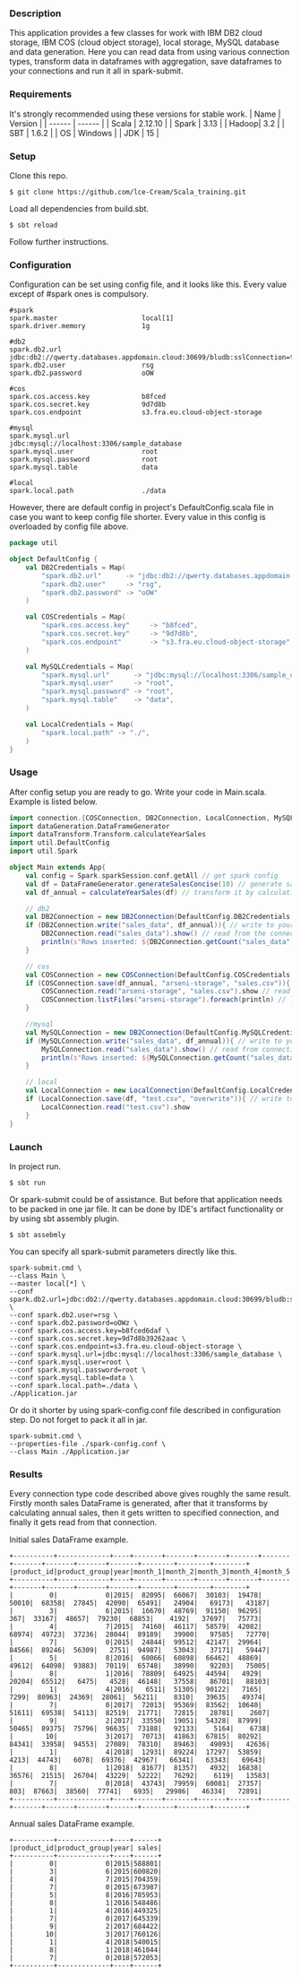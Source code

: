 ### Description
This application provides a few classes for work with IBM DB2 cloud storage, IBM COS (cloud object storage), local storage,
MySQL database and data generation.
Here you can read data from using various connection types, transform data in dataframes with aggregation,
save dataframes to your connections and run it all in spark-submit.

### Requirements
It's strongly recommended using these versions for stable work.
| Name | Version |
| ------ | ------ |
| Scala | 2.12.10 |
| Spark | 3.13    |
| Hadoop| 3.2     |
| SBT   | 1.6.2   |
| OS    | Windows |
| JDK   | 15      |

### Setup
Clone this repo.
```shell
$ git clone https://github.com/lce-Cream/Scala_training.git
```

Load all dependencies from build.sbt.
```shell
$ sbt reload
```

Follow further instructions.

### Configuration
Configuration can be set using config file, and it looks like this. Every value except of #spark ones is compulsory.
```text
#spark
spark.master                     local[1]
spark.driver.memory              1g

#db2
spark.db2.url                    jdbc:db2://qwerty.databases.appdomain.cloud:30699/bludb:sslConnection=true;
spark.db2.user                   rsg
spark.db2.password               oOW

#cos
spark.cos.access.key             b8fced
spark.cos.secret.key             9d7d8b
spark.cos.endpoint               s3.fra.eu.cloud-object-storage

#mysql
spark.mysql.url                  jdbc:mysql://localhost:3306/sample_database
spark.mysql.user                 root
spark.mysql.password             root
spark.mysql.table                data

#local
spark.local.path                 ./data
```

However, there are default config in project's DefaultConfig.scala file in case you want to keep config file shorter.
Every value in this config is overloaded by config file above.
```scala
package util

object DefaultConfig {
    val DB2Credentials = Map(
        "spark.db2.url"      -> "jdbc:db2://qwerty.databases.appdomain.cloud:30699/bludb:sslConnection=true;",
        "spark.db2.user"     -> "rsg",
        "spark.db2.password" -> "oOW"
    )

    val COSCredentials = Map(
        "spark.cos.access.key"     -> "b8fced",
        "spark.cos.secret.key"     -> "9d7d8b",
        "spark.cos.endpoint"       -> "s3.fra.eu.cloud-object-storage",
    )

    val MySQLCredentials = Map(
        "spark.mysql.url"      -> "jdbc:mysql://localhost:3306/sample_database",
        "spark.mysql.user"     -> "root",
        "spark.mysql.password" -> "root",
        "spark.mysql.table"    -> "data",
    )

    val LocalCredentials = Map(
        "spark.local.path" -> "./",
    )
}
```

### Usage
After config setup you are ready to go. Write your code in Main.scala. Example is listed below.

```scala
import connection.{COSConnection, DB2Connection, LocalConnection, MySQLConnection}
import dataGeneration.DataFrameGenerator
import dataTransform.Transform.calculateYearSales
import util.DefaultConfig
import util.Spark

object Main extends App{
    val config = Spark.sparkSession.conf.getAll // get spark config
    val df = DataFrameGenerator.generateSalesConcise(10) // generate sales DataFrame
    val df_annual = calculateYearSales(df) // transform it by calculating annual sales

    // db2
    val DB2Connection = new DB2Connection(DefaultConfig.DB2Credentials ++ config) // create a connection
    if (DB2Connection.write("sales_data", df_annual)){ // write to your connection
        DB2Connection.read("sales_data").show() // read from the connection and show
        println(s"Rows inserted: ${DB2Connection.getCount("sales_data")}") // count number of inserted rows
    }

    // cos
    val COSConnection = new COSConnection(DefaultConfig.COSCredentials ++ config) // create a connection
    if (COSConnection.save(df_annual, "arseni-storage", "sales.csv")){ // write to the connection
        COSConnection.read("arseni-storage", "sales.csv").show // read and show
        COSConnection.listFiles("arseni-storage").foreach(println) // list all files in cos
    }

    //mysql
    val MySQLConnection = new DB2Connection(DefaultConfig.MySQLCredentials ++ config) // create a connection
    if (MySQLConnection.write("sales_data", df_annual)){ // write to your connection
        MySQLConnection.read("sales_data").show() // read from connection and show
        println(s"Rows inserted: ${MySQLConnection.getCount("sales_data")}") // count number of inserted rows
    }

    // local
    val LocalConnection = new LocalConnection(DefaultConfig.LocalCredentials ++ config) // create a connection
    if (LocalConnection.save(df, "test.csv", "overwrite")){ // write to the connection
        LocalConnection.read("test.csv").show
    }
}
```

### Launch
In project run.
```shell
$ sbt run
```

Or spark-submit could be of assistance. But before that application needs to be packed in one jar file.
It can be done by IDE's artifact functionality or by using sbt assembly plugin.
```shell
$ sbt assebmly
```

You can specify all spark-submit parameters directly like this.
```shell
spark-submit.cmd \
--class Main \
--master local[*] \
--conf spark.db2.url=jdbc:db2://qwerty.databases.appdomain.cloud:30699/bludb:sslConnection=true; \
--conf spark.db2.user=rsg \
--conf spark.db2.password=oOWz \
--conf spark.cos.access.key=b8fced6daf \
--conf spark.cos.secret.key=9d7d8b39262aac \
--conf spark.cos.endpoint=s3.fra.eu.cloud-object-storage \
--conf spark.mysql.url=jdbc:mysql://localhost:3306/sample_database \
--conf spark.mysql.user=root \
--conf spark.mysql.password=root \
--conf spark.mysql.table=data \
--conf spark.local.path=./data \
./Application.jar
```

Or do it shorter by using spark-config.conf file described in configuration step. Do not forget to pack it all in jar.
```text
spark-submit.cmd \
--properties-file ./spark-config.conf \
--class Main ./Application.jar
```

### Results
Every connection type code described above gives roughly the same result.
Firstly month sales DataFrame is generated,
after that it transforms by calculating annual sales,
then it gets written to specified connection,
and finally it gets read from that connection.

Initial sales DataFrame example.
```text
+----------+-------------+----+-------+-------+-------+-------+-------+-------+-------+-------+-------+--------+--------+--------+
|product_id|product_group|year|month_1|month_2|month_3|month_4|month_5|month_6|month_7|month_8|month_9|month_10|month_11|month_12|
+----------+-------------+----+-------+-------+-------+-------+-------+-------+-------+-------+-------+--------+--------+--------+
|         0|            0|2015|  82095|  66067|  30103|  19478|  50010|  68358|  27845|  42090|  65491|   24904|   69173|   43187|
|         3|            6|2015|  16670|  48769|  91150|  96295|    367|  33167|  48657|  79230|  68853|    4192|   37697|   75773|
|         4|            7|2015|  74160|  46117|  58579|  42082|  68974|  49723|  37236|  28044|  89189|   39900|   97585|   72770|
|         7|            0|2015|  24844|  99512|  42147|  29964|  84566|  89246|  56309|   2751|  94987|   53043|   37171|   59447|
|         5|            8|2016|  60066|  60898|  66462|  48869|  49612|  64098|  93883|  70119|  65748|   38990|   92203|   75005|
|         8|            1|2016|  78809|  64925|  44594|   4929|  20204|  65512|   6475|   4528|  46148|   37558|   86701|   88103|
|         1|            4|2016|   6511|  51305|  90122|   7165|   7299|  80963|  24369|  28061|  56211|    8310|   39635|   49374|
|         7|            0|2017|  72013|  95369|  83562|  10640|  51611|  69538|  54113|  82519|  21771|   72815|   28781|    2607|
|         9|            2|2017|  33550|  19051|  54328|  87999|  50465|  89375|  75796|  96635|  73188|   92133|    5164|    6738|
|        10|            3|2017|  70713|  41863|  67815|  80292|  84341|  33958|  94553|  27089|  78310|   89463|   49093|   42636|
|         1|            4|2018|  12931|  89224|  17297|  53859|   4213|  44743|   6078|  69376|  42967|   66341|   63343|   69643|
|         8|            1|2018|  81677|  81357|   4932|  16838|  36576|  21515|  26704|  43229|  52222|   76292|    6119|   13583|
|         7|            0|2018|  43743|  79959|  60081|  27357|    803|  87663|  38560|  77741|   6935|   29986|   46334|   72891|
+----------+-------------+----+-------+-------+-------+-------+-------+-------+-------+-------+-------+--------+--------+--------+
```

Annual sales DataFrame example.
```text
+----------+-------------+----+------+
|product_id|product_group|year| sales|
+----------+-------------+----+------+
|         0|            0|2015|588801|
|         3|            6|2015|600820|
|         4|            7|2015|704359|
|         7|            0|2015|673987|
|         5|            8|2016|785953|
|         8|            1|2016|548486|
|         1|            4|2016|449325|
|         7|            0|2017|645339|
|         9|            2|2017|684422|
|        10|            3|2017|760126|
|         1|            4|2018|540015|
|         8|            1|2018|461044|
|         7|            0|2018|572053|
+----------+-------------+----+------+
```


